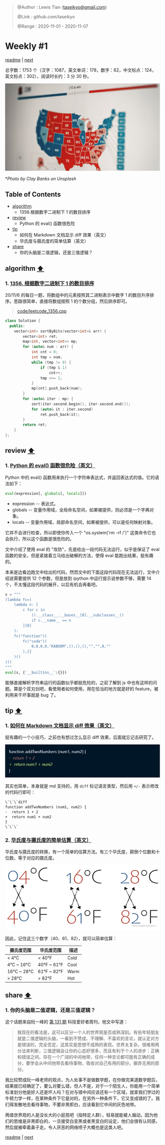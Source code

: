> @Author  : Lewis Tian (taseikyo@gmail.com)
>
> @Link    : github.com/taseikyo
> 
> @Range   : 2020-11-01 - 2020-11-07

# Weekly #1

[readme](../README.md) | [next](202011W2.md)

总字数：1753 个（汉字：1087，英文单词：178，数字：62，中文标点：124，英文标点：302），阅读时长约：3 分 30 秒。

![](../images/2020/11/clay-banks-BY-R0UNRE7w-unsplash.jpg "The 2020 Presidential Debate")

\**Photo by Clay Banks on Unsplash*

## Table of Contents

- [algorithm](#algorithm-)
	- 1356.根据数字二进制下 1 的数目排序
- [review](#review-)
	- Python 的 eval() 函数很危险
- [tip](#tip-)
	- 如何在 Markdown 文档显示 diff 效果（英文）
	- 华氏度与摄氏度的简单估算（英文）
- [share](#share-)
	- 你的头脑是二值逻辑，还是三值逻辑？

## algorithm [⬆](#weekly-1)

### 1. [1356. 根据数字二进制下 1 的数目排序](https://leetcode-cn.com/problems/sort-integers-by-the-number-of-1-bits/)

20/11/6 的每日一题，将数组中的元素按照其二进制表示中数字 1 的数目升序排序。思路很简单，直接将数组按照 1 的个数分组，然后排序即可。

> [code/leetcode_1356.cpp](../code/leetcode_1356.cpp)

```C++
class Solution {
  public:
	vector<int> sortByBits(vector<int>& arr) {
		vector<int> ret;
		map<int, vector<int>> mp;
		for (auto& num : arr) {
			int cnt = 0;
			int tmp = num;
			while (tmp != 0) {
				if (tmp & 1)
					cnt++;
				tmp >>= 1;
			}
			mp[cnt].push_back(num);
		}
		for (auto& iter : mp) {
			sort(iter.second.begin(), iter.second.end());
			for (auto& it : iter.second)
				ret.push_back(it);
		}
		return ret;
	}
};
```

## review [⬆](#weekly-1)

### 1. [Python 的 eval() 函数很危险（英文）](https://nedbatchelder.com/blog/201206/eval_really_is_dangerous.html)

Python 中的 eval() 函数用来执行一个字符串表达式，并返回表达式的值。它的语法如下：

```Python
eval(expression[, globals[, locals]])
```

- expression -- 表达式。
- globals -- 变量作用域，全局命名空间，如果被提供，则必须是一个字典对象。
- locals -- 变量作用域，局部命名空间，如果被提供，可以是任何映射对象。

它并不会进行检查，所以即使你传入一个 "os.system('rm -rf /')" 这类命令它也会执行，所以这个函数是很危险的。

文中介绍了使用 eval 的 "攻防"，先是给出一段代码无法运行，似乎是保证了 eval 函数的安全，但是紧接着立马给出破解的方法，使得 eval 能跑出结果，挺有趣的。


本来是边看边跑文中给出的代码，然而文中的下面这段代码现在无法运行，文中介绍说需要提供 12 个参数，但是放到 ipython 中运行提示说参数不够，需要 14 个，不太懂这段代码的展开，以后有机会再看吧。

```Python
s = """
(lambda fc=(
    lambda n: [
        c for c in
            ().__class__.__bases__[0].__subclasses__()
            if c.__name__ == n
        ][0]
    ):
    fc("function")(
        fc("code")(
            0,0,0,0,"KABOOM",(),(),(),"","",0,""
        ),{}
    )()
)()
"""
eval(s, {'__builtins__':{}})
```

能够直接解析字符串运行的函数似乎都挺危险的，之前了解到 js 中也有这样的问题。算是个双刃剑吧，看使用者如何使用，用在恰当的地方就是好的 feature，被利用来干坏事就是 bug 了。

## tip [⬆](#weekly-1)

### 1. [如何在 Markdown 文档显示 diff 效果（英文）](https://blog.alispit.tel/create-a-git-diff-in-markdown/)

挺有趣的一个小技巧，之前也有想过怎么显示 diff 效果，后面就忘记去研究了。

![](../images/2020/11/20201106114217.jpg)

其实也简单，本身就是 md 支持的，用 `diff` 标记语言类型，然后用 `+/-` 表示修改的代码行即可：

```
\`\`\`diff
function addTwoNumbers (num1, num2) {
-  return 1 + 2
+  return num1 + num2
}
\`\`\`
```

### 2. [华氏度与摄氏度的简单估算（英文）](https://dyno-might.github.io/2020/10/30/temperature-conversion-for-the-lazy-and-simple-minded/)

华氏度与摄氏度的转换，有一个简单的估算方法。有三个华氏度，颠倒个位数和十位数，等于对应的摄氏度。

![](../images/2020/11/transpose.png)

因此，记住这三个数字（40、61、82），就可以简单估算：

| 摄氏度范围   | 华氏度范围   | 描述 |
|-------------|-------------|------|
| < 4°C       | < 40°F      | Cold |
| 4°C ~ 16°C  | 40°F ~ 61°F | Cool |
| 16°C ~ 28°C | 61°F ~ 82°F | Warm |
| > 28°C      | > 82°F      | Hot  |


## share [⬆](#weekly-1)

### 1. 你的头脑是二值逻辑，还是三值逻辑？

这个话题来自阮一峰的 [第 131 期](https://github.com/ruanyf/weekly/blob/master/docs/issue-131.md#%E6%9C%AC%E5%91%A8%E8%AF%9D%E9%A2%98%E4%BD%A0%E7%9A%84%E5%A4%B4%E8%84%91%E6%98%AF%E4%BA%8C%E5%80%BC%E9%80%BB%E8%BE%91%E8%BF%98%E6%98%AF%E4%B8%89%E5%80%BC%E9%80%BB%E8%BE%91) 科技爱好者周刊，他文中写道：

> 我现在的看法是，这可以区分一个人的世界观是否成熟深刻。有些年轻朋友就是二值逻辑的头脑，一看到不赞成、不理解、不喜欢的言论，就认定对方是错误的，完全否定，这其实是思想不成熟的表现。世界太复杂，很难用两分法来判断，三值逻辑会让你的心态好很多，而且有利于个人的进步：正确和错误之间，存在一个广阔的中间地带，任何一种言论都可能有正确的成分，要学会从中间地带去看待事物，吸收对自己有用的部分，摒弃无用的部分。

我比较赞成阮一峰老师的观点，为人处事不是做数学题，在你做完某道数学题后，结果就已经确定了，要么对要么错，但人不是，对于一个陌生人，你能用一个简单标准划分他是好人还是坏人吗？在对与错中间应该还有一个区域，就拿我们学过的牛顿力学一样，在某种条件下它是对的，在另外一种条件下，它又变成错的了。我们得发散地去看待事物，不要非黑即白，应该看到它中间的灰色地带。

两值世界观的人是没长大的小屁孩吧（指特定人群），轻易就能被人煽动，因为他们的思维是非黑即白的，一旦接受白变黑或者黑变白的设定，他们会很有认同感，然后就被牵着鼻子走。令人厌恶的网络喷子大概也是这类人吧。

[readme](../README.md) | [next](202011W2.md)
